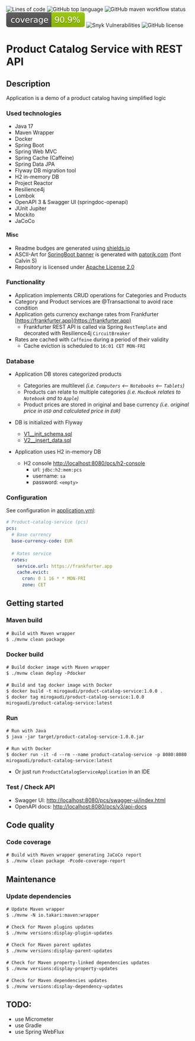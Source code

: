 ![Lines of code](https://img.shields.io/tokei/lines/github/mirogaudi/product-catalog-service)
![GitHub top language](https://img.shields.io/github/languages/top/mirogaudi/product-catalog-service)
![GitHub maven workflow status](https://img.shields.io/github/workflow/status/mirogaudi/product-catalog-service/Java%20CI%20with%20Maven)
![JaCoCo coverage](./.github/badges/jacoco.svg)
![Snyk Vulnerabilities](https://img.shields.io/snyk/vulnerabilities/github/mirogaudi/product-catalog-service)
![GitHub license](https://img.shields.io/github/license/mirogaudi/product-catalog-service)

# Product Catalog Service with REST API

## Description

Application is a demo of a product catalog having simplified logic

### Used technologies

- Java 17
- Maven Wrapper
- Docker
- Spring Boot
- Spring Web MVC
- Spring Cache (Caffeine)
- Spring Data JPA
- Flyway DB migration tool
- H2 in-memory DB
- Project Reactor
- Resilience4j
- Lombok
- OpenAPI 3 & Swagger UI (springdoc-openapi)
- JUnit Jupiter
- Mockito
- JaCoCo

#### Misc

- Readme budges are generated using [shields.io](https://shields.io/)
- ASCII-Art for [SpringBoot banner](./src/main/resources/banner.txt) is generated
  with [patorjk.com](http://patorjk.com/software/taag) (font Calvin S)
- Repository is licensed under [Apache License 2.0](https://www.apache.org/licenses/LICENSE-2.0.html)

### Functionality

- Application implements CRUD operations for Categories and Products
- Category and Product services are @Transactional to avoid race condition
- Application gets currency exchange rates from Frankfurter [https://frankfurter.app](https://frankfurter.app)
    - Frankfurter REST API is called via Spring `RestTemplate` and decorated with Resilience4j `CircuitBreaker`
- Rates are cached with `Caffeine` during a period of their validity
    - Cache eviction is scheduled to `16:01 CET MON-FRI`

### Database

- Application DB stores categorized products
    - Categories are multilevel *(i.e. `Computers` <-- `Notebooks` <-- `Tablets`)*
    - Products can relate to multiple categories *(i.e. `MacBook` relates to `Notebook` and to `Apple`)*
    - Product prices are stored in original and base currency *(i.e. original price in `USD` and calculated price
      in `EUR`)*

- DB is initialized with Flyway
    - [V1__init_schema.sql](./src/main/resources/db/migration/V1__init_schema.sql)
    - [V2__insert_data.sql](./src/main/resources/db/migration/V2__insert_data.sql)

- Application uses H2 in-memory DB
    - H2 console [http://localhost:8080/pcs/h2-console](http://localhost:8080/pcs/h2-console)
        - url: `jdbc:h2:mem:pcs`
        - username: `sa`
        - password: `<empty>`

### Configuration

See configuration in [application.yml](./src/main/resources/application.yml):

```yaml
# Product-catalog-service (pcs)
pcs:
  # Base currency
  base-currency-code: EUR

  # Rates service
  rates:
    service.url: https://frankfurter.app
    cache.evict:
      cron: 0 1 16 * * MON-FRI
      zone: CET
```

## Getting started

### Maven build

```shell
# Build with Maven wrapper
$ ./mvnw clean package
```

### Docker build

```shell
# Build docker image with Maven wrapper
$ ./mvnw clean deploy -Pdocker

# Build and tag docker image with Docker
$ docker build -t mirogaudi/product-catalog-service:1.0.0 .
$ docker tag mirogaudi/product-catalog-service:1.0.0 mirogaudi/product-catalog-service:latest
```

### Run

```shell
# Run with Java
$ java -jar target/product-catalog-service-1.0.0.jar
  
# Run with Docker
$ docker run -it -d --rm --name product-catalog-service -p 8080:8080 mirogaudi/product-catalog-service:latest
```

- Or just run `ProductCatalogServiceApplication` in an IDE

### Test / Check API

- Swagger UI: [http://localhost:8080/pcs/swagger-ui/index.html](http://localhost:8080/pcs/swagger-ui/index.html)
- OpenAPI docs: [http://localhost:8080/pcs/v3/api-docs](http://localhost:8080/pcs/v3/api-docs)

## Code quality

### Code coverage

```shell
# Build with Maven wrapper generating JaCoCo report
$ ./mvnw clean package -Pcode-coverage-report
```

## Maintenance

### Update dependencies

```shell
# Update Maven wrapper
$ ./mvnw -N io.takari:maven:wrapper

# Check for Maven plugins updates
$ ./mvnw versions:display-plugin-updates

# Check for Maven parent updates
$ ./mvnw versions:display-parent-updates

# Check for Maven property-linked dependencies updates
$ ./mvnw versions:display-property-updates

# Check for Maven dependencies updates
$ ./mvnw versions:display-dependency-updates
```

## TODO:

- use Micrometer
- use Gradle
- use Spring WebFlux
